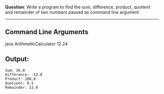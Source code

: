 **Question**: Write a program to find the sum, difference, product, quotient and remainder of two numbers passed as command line argument

---

## Command Line Arguments
java ArithmeticCalculator 12 24

## Output: 

```
Sum: 36.0
Difference: -12.0
Product: 288.0
Quotient: 0.5
Remainder: 12.0
```
